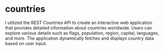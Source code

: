 # countries
I utilized the REST Countries API to create an interactive web application that provides detailed information about countries worldwide. Users can explore various details such as flags, population, region, capital, languages, and more. The application dynamically fetches and displays country data based on user input.

